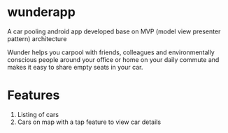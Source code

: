 # wunderapp
A car pooling android app developed base on MVP (model view presenter pattern) architecture

Wunder helps you carpool with friends, colleagues and environmentally conscious people around 
your office or home on your daily commute and makes it easy to share empty seats in your car.


# Features
1. Listing of cars
2. Cars on map with a tap feature to view car details
